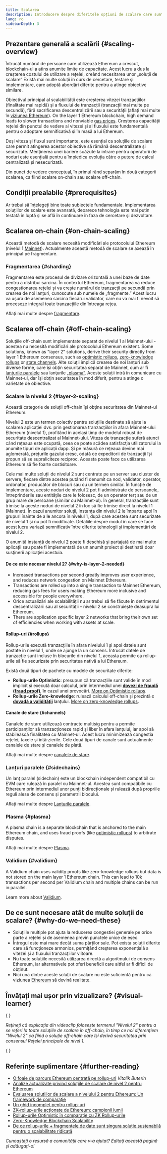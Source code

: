 ```yaml
---
title: Scalarea
description: Introducere despre diferitele opțiuni de scalare care sunt dezvoltate actualmente de comunitatea Ethereum.
lang: ro
sidebarDepth: 3
---
```


## Prezentare generală a scalării {#scaling-overview}

Întrucât numărul de persoane care utilizează Ethereum a crescut, blockchain-ul a atins anumite limite de capacitate. Acest lucru a dus la creșterea costului de utilizare a rețelei, creând necesitarea unor „soluții de scalare” Există mai multe soluții în curs de cercetare, testare şi implementare, care adoptă abordări diferite pentru a atinge obiective similare.

Obiectivul principal al scalabilității este creșterea vitezei tranzacțiilor (finalitate mai rapidă) și a fluxului de tranzacții (tranzacții mai multe pe secundă), fără sacrificarea descentralizării sau a securității (aflați mai multe în [viziunea Ethereum](/roadmap/vision/)). On the layer 1 Ethereum blockchain, high demand leads to slower transactions and nonviable [gas prices](/developers/docs/gas/). Creșterea capacității rețelei din punctul de vedere al vitezei și al fluxului este fundamentală pentru o adoptare semnificativă și în masă a lui Ethereum.

Deși viteza și fluxul sunt importante, este esențial ca soluțiile de scalare care permit atingerea acestor obiective să rămână descentralizate și securizate. Menținerea unei bariere scăzute la intrare pentru operatorii de noduri este esențială pentru a împiedica evoluția către o putere de calcul centralizată și nesecurizată.

Din punct de vedere conceptual, în primul rând separăm în două categorii scalarea, ca fiind scalare on-chain sau scalare off-chain.

## Condiții prealabile {#prerequisites}

Ar trebui să înțelegeți bine toate subiectele fundamentale. Implementarea soluțiilor de scalare este avansată, deoarece tehnologia este mai puțin testată în luptă și se află în continuare în faza de cercetare şi dezvoltare.

## Scalarea on-chain {#on-chain-scaling}

Această metodă de scalare necesită modificări ale protocolului Ethereum (nivelul 1 [Mainnet](/glossary/#mainnet)). Actualmente această metodă de scalare se axează în principal pe fragmentare.

### Fragmentarea {#sharding}

Fragmentarea este procesul de divizare orizontală a unei baze de date pentru a distribui sarcina. În contextul Ethereum, fragmentarea va reduce congestionarea rețelei și va crește numărul de tranzacții pe secundă prin crearea de noi lanțuri, cunoscute sub numele de „fragmente.” Acest lucru va ușura de asemenea sarcina fiecărui validator, care nu va mai fi nevoit să proceseze integral toate tranzacțiile din întreaga rețea.

Aflați mai multe despre [fragmentare](/roadmap/danksharding/).

## Scalarea off-chain {#off-chain-scaling}

Soluțiile off-chain sunt implementate separat de nivelul 1 al Mainnet-ului - acestea nu necesită modificări ale protocolului Ethereum existent. Some solutions, known as "layer 2" solutions, derive their security directly from layer 1 Ethereum consensus, such as [optimistic rollups](/developers/docs/scaling/optimistic-rollups/), [zero-knowledge rollups](/developers/docs/scaling/zk-rollups/) or [state channels](/developers/docs/scaling/state-channels/). Alte soluții implică crearea de noi lanțuri sub diverse forme, care își obțin securitatea separat de Mainnet, cum ar fi [lanțurile paralele](#sidechains) sau lanţurile [„plasma”](#plasma). Aceste soluții intră în comunicare cu Mainnet-ul, dar își obţin securitatea în mod diferit, pentru a atinge o varietate de obiective.

### Scalare la nivelul 2 {#layer-2-scaling}

Această categorie de soluții off-chain își obţine securitatea din Mainnet-ul Ethereum.

Nivelul 2 este un termen colectiv pentru soluțiile destinate să ajute la scalarea aplicației dvs. prin gestionarea tranzacțiilor în afara Mainnet-ului Ethereum (nivelul 1), profitând în același timp de modelul robust de securitate descentralizat al Mainnet-ului. Viteza de tranzacție suferă atunci când rețeaua este ocupată, ceea ce poate scădea satisfacţia utilizatorului la anumite tipuri de aplicații dapp. Și pe măsură ce rețeaua devine mai aglomerată, prețurile gazului cresc, odată ce expeditorii de tranzacții își propun să se supraliciteze reciproc. Aceasta poate face ca utilizarea Ethereum să fie foarte costisitoare.

Cele mai multe soluții de nivelul 2 sunt centrate pe un server sau cluster de servere, fiecare dintre acestea putând fi denumit ca nod, validator, operator, ordonator, producător de blocuri sau cu un termen similar. În funcție de implementare, aceste noduri de nivelul 2 pot fi administrate de persoanele, întreprinderile sau entitățile care le folosesc, de un operator terț sau de un grup mare de persoane (similar cu Mainnet-ul). În general, tranzacțiile sunt trimise la aceste noduri de nivelul 2 în loc să fie trimise direct la nivelul 1 (Mainnet). În cazul anumitor soluții, instanța din nivelul 2 le împarte apoi în grupuri înainte de a le ancora în nivelul 1, după care acestea sunt securizate de nivelul 1 și nu pot fi modificate. Detaliile despre modul în care se face acest lucru variază semnificativ între diferite tehnologii şi implementări de nivelul 2.

O anumită instanță de nivelul 2 poate fi deschisă și partajată de mai multe aplicații sau poate fi implementată de un anumit proiect și destinată doar susţinerii aplicaţiei acestuia.

#### De ce este necesar nivelul 2? {#why-is-layer-2-needed}

- Increased transactions per second greatly improves user experience, and reduces network congestion on Mainnet Ethereum.
- Transactions are rolled up into a single transaction to Mainnet Ethereum, reducing gas fees for users making Ethereum more inclusive and accessible for people everywhere.
- Orice actualizări ale scalabilității nu ar trebui să fie făcute în detrimentul descentralizării sau al securității – nivelul 2 se construiește deasupra lui Ethereum.
- There are application specific layer 2 networks that bring their own set of efficiencies when working with assets at scale.

#### Rollup-uri {#rollups}

Rollup-urile execută tranzacțiile în afara nivelului 1 și apoi datele sunt postate în nivelul 1, unde se ajunge la un consens. Întrucât datele de tranzacție sunt incluse în blocurile din nivelul 1, aceasta permite ca rollup-urile să fie securizate prin securitatea nativă a lui Ethereum.

Există două tipuri de pachete cu modele de securitate diferite:

- **Rollup-urile Optimistic**: presupun că tranzacțiile sunt valide în mod implicit și execută doar calculul, prin intermediul unei [**dovezi de fraudă (fraud proof)**](/glossary/#fraud-proof), în cazul unei provocări. [More on Optimistic rollups](/developers/docs/scaling/optimistic-rollups/).
- **Rollup-urile Zero-knowledge**: rulează calculul off-chain și prezintă o [**dovadă a validității**](/glossary/#validity-proof) lanțului. [More on zero-knowledge rollups](/developers/docs/scaling/zk-rollups/).

#### Canale de stare {#channels}

Canalele de stare utilizează contracte multisig pentru a permite participanților să tranzacționeze rapid și liber în afara lanțului, iar apoi să stabilească finalitatea cu Mainnet-ul. Acest lucru minimizează congestia rețelei, taxele și întârzierile. Cele două tipuri de canale sunt actualmente canalele de stare și canalele de plată.

Aflați mai multe despre [canalele de stare](/developers/docs/scaling/state-channels/).

### Lanțuri paralele {#sidechains}

Un lanț paralel (sidechain) este un blockchain independent compatibil cu EVM care rulează în paralel cu Mainnet-ul. Acestea sunt compatibile cu Ethereum prin intermediul unor punți bidirecționale și rulează după propriile reguli alese de consens și parametrii blocului.

Aflați mai multe despre [Lanțurile paralele](/developers/docs/scaling/sidechains/).

### Plasma {#plasma}

A plasma chain is a separate blockchain that is anchored to the main Ethereum chain, and uses fraud proofs (like [optimistic rollups](/developers/docs/scaling/optimistic-rollups/)) to arbitrate disputes.

Aflați mai multe despre [Plasma](/developers/docs/scaling/plasma/).

### Validium {#validium}

A Validium chain uses validity proofs like zero-knowledge rollups but data is not stored on the main layer 1 Ethereum chain. This can lead to 10k transactions per second per Validium chain and multiple chains can be run in parallel.

Learn more about [Validium](/developers/docs/scaling/validium/).

## De ce sunt necesare atât de multe soluții de scalare? {#why-do-we-need-these}

- Soluțiile multiple pot ajuta la reducerea congestiei generale pe orice parte a rețelei și de asemenea previn punctele unice de eșec.
- Întregul este mai mare decât suma părților sale. Pot exista soluții diferite care să funcţioneze armonios, permițând creşterea exponențială a vitezei și a fluxului tranzacțiilor viitoare.
- Nu toate soluțiile necesită utilizarea directă a algoritmului de consens Ethereum, iar alternativele pot oferi beneficii care altfel ar fi dificil de obținut.
- Nici una dintre aceste soluții de scalare nu este suficientă pentru ca viziunea [Ethereum](/roadmap/vision/) să devină realitate.

## Învățați mai ușor prin vizualizare? {#visual-learner}

{
<YouTube id="BgCgauWVTs0" />
}

_Rețineți că explicația din videoclip folosește termenul "Nivelul 2" pentru a se referi la toate soluțiile de scalare în off-chain, în timp ce noi diferențiem "Nivelul 2" ca fiind o soluție off-chain care își derivă securitatea prin consensul Rețelei principale de nivel 1._

{
<YouTube id="7pWxCklcNsU" />
}

## Referințe suplimentare {#further-reading}

- [O foaie de parcurs Ethereum centrată pe rollup-uri](https://ethereum-magicians.org/t/a-rollup-centric-ethereum-roadmap/4698) _Vitalik Buterin_
- [Analize actualizate privind soluțiile de scalare de nivel 2 pentru Ethereum](https://www.l2beat.com/)
- [Evaluarea soluțiilor de scalare a nivelului 2 pentru Ethereum: Un framework de comparație](https://medium.com/matter-labs/evaluating-ethereum-l2-scaling-solutions-a-comparison-framework-b6b2f410f955)
- [Un ghid incomplet pentru rollup-uri](https://vitalik.eth.limo/general/2021/01/05/rollup.html)
- [ZK-rollup-urile acţionate de Ethereum: campionii lumii](https://hackmd.io/@canti/rkUT0BD8K)
- [Rollup-urile Optimistic în comparaţie cu ZK Rollup-urile](https://limechain.tech/blog/optimistic-rollups-vs-zk-rollups/)
- [Zero-Knowledge Blockchain Scalability](https://ethworks.io/assets/download/zero-knowledge-blockchain-scaling-ethworks.pdf)
- [De ce rollup-urile + fragmentele de date sunt singura soluție sustenabilă pentru o scalabilitate ridicată](https://polynya.medium.com/why-rollups-data-shards-are-the-only-sustainable-solution-for-high-scalability-c9aabd6fbb48)

_Cunoașteți o resursă a comunității care v-a ajutat? Editaţi această pagină și adăugaţi-o!_
